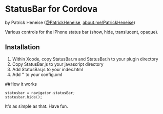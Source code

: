 # StatusBar for Cordova

by Patrick Heneise ([@PatrickHeneise](http://twitter.com/PatrickHeneise), [about.me/PatrickHeneise](http://about.me/PatrickHeneise))

Various controls for the iPhone status bar (show, hide, translucent, opaque).

## Installation

1. Within Xcode, copy StatusBar.m and StatusBar.h to your plugin directory
2. Copy StatusBar.js to your javascript directory
3. Add StatusBar.js to your index.html
4. Add '<plugin name="StatusBar" value="StatusBar" />' to your config.xml

##How it works

    statusbar = navigator.statusBar;
    statusbar.hide();

It's as simple as that. Have fun.
